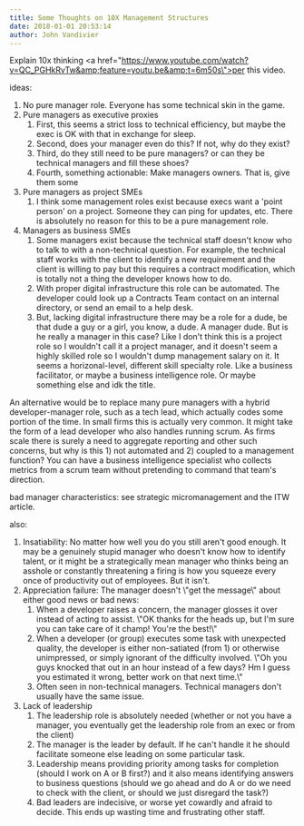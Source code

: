```yaml
---
title: Some Thoughts on 10X Management Structures
date: 2018-01-01 20:53:14
author: John Vandivier
---
```




Explain 10x thinking <a href=\"https://www.youtube.com/watch?v=QC_PGHkRvTw&amp;feature=youtu.be&amp;t=6m50s\">per this video</a>.

ideas:
<ol>
 	<li>No pure manager role. Everyone has some technical skin in the game.</li>
 	<li>Pure managers as executive proxies
<ol>
 	<li>First, this seems a strict loss to technical efficiency, but maybe the exec is OK with that in exchange for sleep.</li>
 	<li>Second, does your manager even do this? If not, why do they exist?</li>
 	<li>Third, do they still need to be pure managers? or can they be technical managers and fill these shoes?</li>
 	<li>Fourth, something actionable: Make managers owners. That is, give them some</li>
</ol>
</li>
 	<li>Pure managers as project SMEs
<ol>
 	<li>I think some management roles exist because execs want a 'point person' on a project. Someone they can ping for updates, etc. There is absolutely no reason for this to be a pure management role.</li>
</ol>
</li>
 	<li>Managers as business SMEs
<ol>
 	<li>Some managers exist because the technical staff doesn't know who to talk to with a non-technical question. For example, the technical staff works with the client to identify a new requirement and the client is willing to pay but this requires a contract modification, which is totally not a thing the developer knows how to do.</li>
 	<li>With proper digital infrastructure this role can be automated. The developer could look up a Contracts Team contact on an internal directory, or send an email to a help desk.</li>
 	<li>But, lacking digital infrastructure there may be a role for a dude, be that dude a guy or a girl, you know, a dude. A manager dude. But is he really a manager in this case? Like I don't think this is a project role so I wouldn't call it a project manager, and it doesn't seem a highly skilled role so I wouldn't dump management salary on it. It seems a horizonal-level, different skill specialty role. Like a business facilitator, or maybe a business intelligence role. Or maybe something else and idk the title.</li>
</ol>
</li>
</ol>
An alternative would be to replace many pure managers with a hybrid developer-manager role, such as a tech lead, which actually codes some portion of the time. In small firms this is actually very common. It might take the form of a lead developer who also handles running scrum. As firms scale there is surely a need to aggregate reporting and other such concerns, but why is this 1) not automated and 2) coupled to a management function? You can have a business intelligence specialist who collects metrics from a scrum team without pretending to command that team's direction.

bad manager characteristics: see strategic micromanagement and the ITW article.

also:
<ol>
 	<li>Insatiability: No matter how well you do you still aren't good enough. It may be a genuinely stupid manager who doesn't know how to identify talent, or it might be a strategically mean manager who thinks being an asshole or constantly threatening a firing is how you squeeze every once of productivity out of employees. But it isn't.</li>
 	<li>Appreciation failure: The manager doesn't \"get the message\" about either good news or bad news:
<ol>
 	<li>When a developer raises a concern, the manager glosses it over instead of acting to assist. \"OK thanks for the heads up, but I'm sure you can take care of it champ! You're the best!\"</li>
 	<li>When a developer (or group) executes some task with unexpected quality, the developer is either non-satiated (from 1) or otherwise unimpressed, or simply ignorant of the difficulty involved. \"Oh you guys knocked that out in an hour instead of a few days? Hm I guess you estimated it wrong, better work on that next time.\"</li>
 	<li>Often seen in non-technical managers. Technical managers don't usually have the same issue.</li>
</ol>
</li>
 	<li>Lack of leadership
<ol>
 	<li>The leadership role is absolutely needed (whether or not you have a manager, you eventually get the leadership role from an exec or from the client)</li>
 	<li>The manager is the leader by default. If he can't handle it he should facilitate someone else leading on some particular task.</li>
 	<li>Leadership means providing priority among tasks for completion (should I work on A or B first?) and it also means identifying answers to business questions (should we go ahead and do A or do we need to check with the client, or should we just disregard the task?)</li>
 	<li>Bad leaders are indecisive, or worse yet cowardly and afraid to decide. This ends up wasting time and frustrating other staff.</li>
</ol>
</li>
</ol>